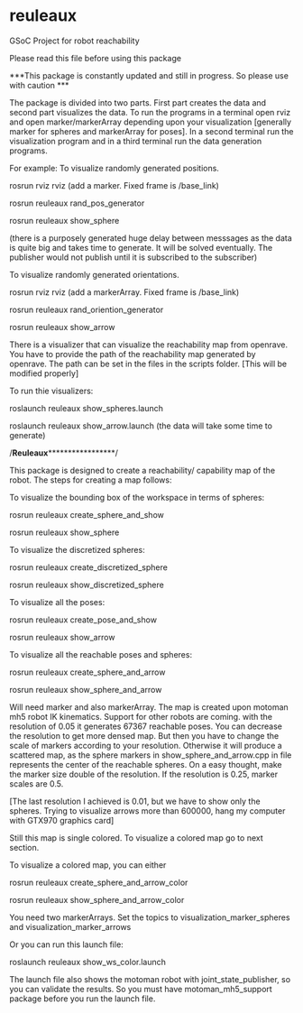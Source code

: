 # reuleaux
GSoC Project for robot reachability

Please read this file before using this package

***This package is constantly updated and still in progress. So please use with caution ***



The package is divided into two parts. First part creates the data and second part visualizes the data. To run the programs in a terminal open rviz and open marker/markerArray depending upon your visualization [generally marker for spheres and markerArray for poses]. In a second terminal run the visualization program and in a third terminal run the data generation programs.

For example: To visualize randomly generated positions.

rosrun rviz rviz (add a marker. Fixed frame is /base_link)

rosrun reuleaux rand_pos_generator

rosrun reuleaux show_sphere

(there is a purposely generated huge delay between messsages as the data is quite big and takes time to generate. It will be solved eventually. The publisher would not publish until it is subscribed to the subscriber)

To visualize randomly generated orientations.

rosrun rviz rviz (add a markerArray. Fixed frame is /base_link)

rosrun reuleaux rand_oriention_generator 

rosrun reuleaux show_arrow



There is a visualizer that can visualize the reachability map from openrave. You have to provide the path of the reachability map generated by openrave. The path can be set in the files in the scripts folder. [This will be modified properly]

To run thie visualizers:

roslaunch reuleaux show_spheres.launch

roslaunch reuleaux show_arrow.launch (the data will take some time to generate)

/**********************Reuleaux***************************************/

This package is designed to create a reachability/ capability map of the robot. The steps for creating a map follows:

To visualize the bounding box of the workspace in terms of spheres:

rosrun reuleaux create_sphere_and_show

rosrun reuleaux show_sphere

To visualize the discretized spheres:

rosrun reuleaux create_discretized_sphere

rosrun reuleaux show_discretized_sphere


To visualize all the poses:

rosrun reuleaux create_pose_and_show

rosrun reuleaux show_arrow


To visualize all the reachable poses and spheres:

rosrun reuleaux create_sphere_and_arrow

rosrun reuleaux show_sphere_and_arrow

Will need marker and also markerArray. The map is created upon motoman mh5 robot IK kinematics. Support for other robots are coming. with the resolution of 0.05 it generates 67367 reachable poses. You can decrease the resolution to get more densed map. But then you have to change the scale of markers according to your resolution. Otherwise it will produce a scattered map, as the sphere markers in show_sphere_and_arrow.cpp in file represents the center of the reachable spheres. On a easy thought, make the marker size double of the resolution. If the resolution is 0.25, marker scales are 0.5. 

 [The last resolution I achieved is 0.01, but we have to show only the spheres. Trying to visualize arrows more than 600000, hang my computer with GTX970 graphics card]


Still this map is single colored. To visualize a colored map go to next section.

To visualize a colored map, you can either 


rosrun reuleaux create_sphere_and_arrow_color

rosrun reuleaux show_sphere_and_arrow_color


You need two markerArrays. Set the topics to visualization_marker_spheres and visualization_marker_arrows

Or you can run this launch file:

roslaunch reuleaux show_ws_color.launch


The launch file also shows the motoman robot with joint_state_publisher, so you can validate the results. So you must have motoman_mh5_support package before you run the launch file.





